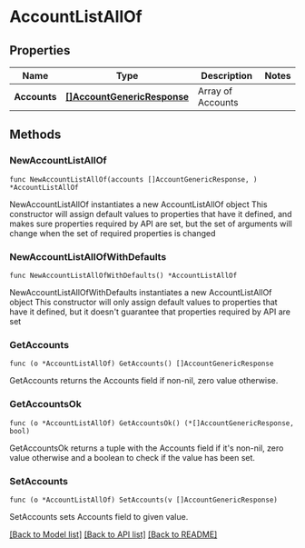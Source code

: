 # AccountListAllOf

## Properties

Name | Type | Description | Notes
------------ | ------------- | ------------- | -------------
**Accounts** | [**[]AccountGenericResponse**](AccountGenericResponse.md) | Array of Accounts | 

## Methods

### NewAccountListAllOf

`func NewAccountListAllOf(accounts []AccountGenericResponse, ) *AccountListAllOf`

NewAccountListAllOf instantiates a new AccountListAllOf object
This constructor will assign default values to properties that have it defined,
and makes sure properties required by API are set, but the set of arguments
will change when the set of required properties is changed

### NewAccountListAllOfWithDefaults

`func NewAccountListAllOfWithDefaults() *AccountListAllOf`

NewAccountListAllOfWithDefaults instantiates a new AccountListAllOf object
This constructor will only assign default values to properties that have it defined,
but it doesn't guarantee that properties required by API are set

### GetAccounts

`func (o *AccountListAllOf) GetAccounts() []AccountGenericResponse`

GetAccounts returns the Accounts field if non-nil, zero value otherwise.

### GetAccountsOk

`func (o *AccountListAllOf) GetAccountsOk() (*[]AccountGenericResponse, bool)`

GetAccountsOk returns a tuple with the Accounts field if it's non-nil, zero value otherwise
and a boolean to check if the value has been set.

### SetAccounts

`func (o *AccountListAllOf) SetAccounts(v []AccountGenericResponse)`

SetAccounts sets Accounts field to given value.



[[Back to Model list]](../../README.md#documentation-for-models) [[Back to API list]](../../README.md#documentation-for-api-endpoints) [[Back to README]](../../README.md)


